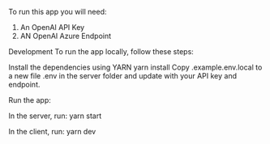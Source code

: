 To run this app you will need:
1. An OpenAI API Key
2. AN OpenAI Azure Endpoint

Development
To run the app locally, follow these steps:

Install the dependencies using YARN
yarn install
Copy .example.env.local to a new file .env in the server folder and update with your API key and endpoint.

Run the app:

In the server, run:
yarn start

In the client, run:
yarn dev

